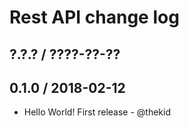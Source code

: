 Rest API change log
====================

## ?.?.? / ????-??-??

## 0.1.0 / 2018-02-12

* Hello World! First release - @thekid